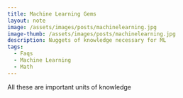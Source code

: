 ```yaml
---
title: Machine Learning Gems
layout: note
image: /assets/images/posts/machinelearning.jpg
image-thumb: /assets/images/posts/machinelearning.jpg
description: Nuggets of knowledge necessary for ML
tags:
  - Faqs
  - Machine Learning
  - Math
---
```


All these are important units of knowledge 